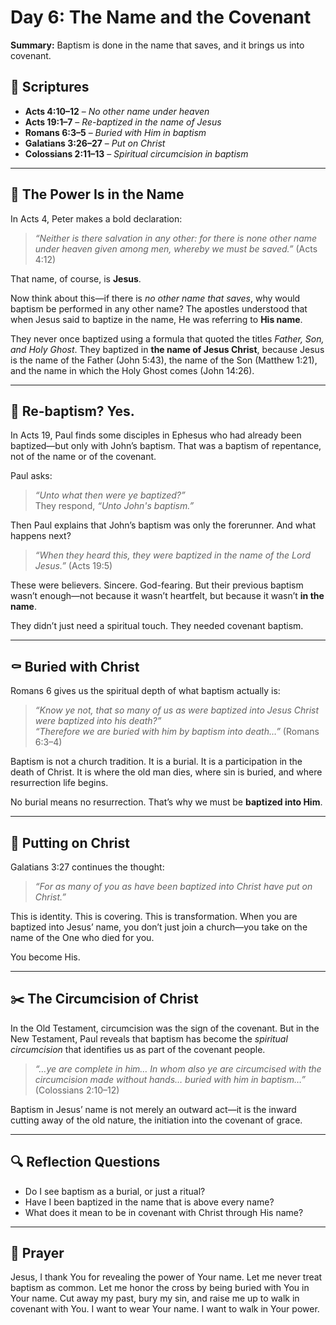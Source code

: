 # Day 6: The Name and the Covenant

**Summary:** Baptism is done in the name that saves, and it brings us into covenant.

## 📖 Scriptures
- **Acts 4:10–12** – *No other name under heaven*  
- **Acts 19:1–7** – *Re-baptized in the name of Jesus*  
- **Romans 6:3–5** – *Buried with Him in baptism*  
- **Galatians 3:26–27** – *Put on Christ*  
- **Colossians 2:11–13** – *Spiritual circumcision in baptism*

---

## 🔐 The Power Is in the Name

In Acts 4, Peter makes a bold declaration:

> *“Neither is there salvation in any other: for there is none other name under heaven given among men, whereby we must be saved.”* (Acts 4:12)

That name, of course, is **Jesus**.

Now think about this—if there is *no other name that saves*, why would baptism be performed in any other name? The apostles understood that when Jesus said to baptize in the name, He was referring to **His name**.

They never once baptized using a formula that quoted the titles *Father, Son, and Holy Ghost*. They baptized in **the name of Jesus Christ**, because Jesus is the name of the Father (John 5:43), the name of the Son (Matthew 1:21), and the name in which the Holy Ghost comes (John 14:26).

---

## 🔁 Re-baptism? Yes.

In Acts 19, Paul finds some disciples in Ephesus who had already been baptized—but only with John’s baptism. That was a baptism of repentance, not of the name or of the covenant.

Paul asks:

> *“Unto what then were ye baptized?”*  
> They respond, *“Unto John's baptism.”*

Then Paul explains that John’s baptism was only the forerunner. And what happens next?

> *“When they heard this, they were baptized in the name of the Lord Jesus.”* (Acts 19:5)

These were believers. Sincere. God-fearing. But their previous baptism wasn’t enough—not because it wasn’t heartfelt, but because it wasn’t **in the name**.

They didn’t just need a spiritual touch. They needed covenant baptism.

---

## ⚰️ Buried with Christ

Romans 6 gives us the spiritual depth of what baptism actually is:

> *“Know ye not, that so many of us as were baptized into Jesus Christ were baptized into his death?”*  
> *“Therefore we are buried with him by baptism into death…”* (Romans 6:3–4)

Baptism is not a church tradition. It is a burial. It is a participation in the death of Christ. It is where the old man dies, where sin is buried, and where resurrection life begins.

No burial means no resurrection. That’s why we must be **baptized into Him**.

---

## 👕 Putting on Christ

Galatians 3:27 continues the thought:

> *“For as many of you as have been baptized into Christ have put on Christ.”*

This is identity. This is covering. This is transformation. When you are baptized into Jesus’ name, you don’t just join a church—you take on the name of the One who died for you.

You become His.

---

## ✂️ The Circumcision of Christ

In the Old Testament, circumcision was the sign of the covenant. But in the New Testament, Paul reveals that baptism has become the *spiritual circumcision* that identifies us as part of the covenant people.

> *“…ye are complete in him… In whom also ye are circumcised with the circumcision made without hands… buried with him in baptism…”* (Colossians 2:10–12)

Baptism in Jesus’ name is not merely an outward act—it is the inward cutting away of the old nature, the initiation into the covenant of grace.

---

## 🔍 Reflection Questions

- Do I see baptism as a burial, or just a ritual?
- Have I been baptized in the name that is above every name?
- What does it mean to be in covenant with Christ through His name?

---

## 🙏 Prayer

Jesus, I thank You for revealing the power of Your name. Let me never treat baptism as common. Let me honor the cross by being buried with You in Your name. Cut away my past, bury my sin, and raise me up to walk in covenant with You. I want to wear Your name. I want to walk in Your power.

